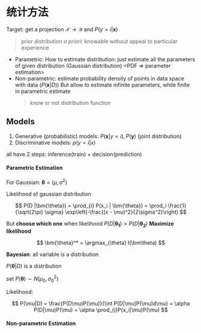 # 统计方法

Target: get a projection $\mathcal{X} \to \mathcal{Y}$ and $P(y = i | \bm{x})$

> prior distribution
> *a priori*: knowable without appeal to particular experience

- Parametric: How to estimate distribution: just estimate all the parameters of given distribution (Gaussian distribution) <PDF => parameter estimation>
- Non-parametric: estimate probability density of points in data space with data ($P(\bm{x} | D)$) 
    But allow to estimate infinite parameters, while finite in parametric estimate
    > know or not distribution function
    
## Models

1. Generative (probabilistic) models: $P(\bm{x} | y=i),\, P(\bm{y})$ (joint distribution)
2. Discriminative models: $p(y=i|x)$

all have 2 steps: inference(train) + decision(prediction)

#### Parametric Estimation

For Gaussian: $\bm{\theta} = (\mu, \sigma^2)$

Likelihood of gaussian distribution

$$
    P(D |\bm{\theta}) = \prod_{i} P(x_i | \bm{\theta}) = \prod_i \frac{1}{\sqrt{2\pi} \sigma} \exp\left(-\frac{(x - \mu)^2}{2\sigma^2}\right)
$$

But **choose which one** when likelihood $P(D|\bm{\theta_1}) > P(D | \bm{\theta_2})$
**Maximize likelihood**

$$
    \bm{\theta}^* = \argmax_{\theta} l(\bm\theta)
$$

**Bayesian**: all variable is a distribution

$P(\bm\theta|D)$ is a distribution

set $P(\bm\theta) \sim N(\mu_0, \sigma_0^2)$

Likelihood:

$$
    P(\mu|D) = \frac{P(D\mu)P(\mu)}{\int P(D|\mu)P(\mu)d\mu} = \alpha P(D|\mu)P(\mu) = \alpha \prod_{i}P(x_i|\mu)P(\mu)
$$

#### Non-parametric Estimation





